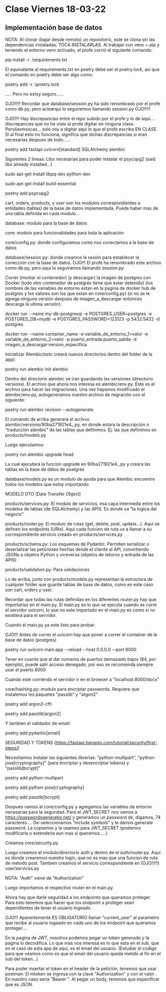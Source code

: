 # Clase Viernes 18-03-22
## Implementación base de datos

NOTA: Al clonar (bajar desde remoto) un repositorio, este se clona sin las dependencias instaladas. TOCA INSTALARLAS. Al trabajar con venv + pip y teniendo el entorno venv activado, el profe corrió el siguiente comando:

pip install -r .\requirements.txt

El equivalante al requirements.txt en poetry debe ser el poetry.lock, asi que el comando en poetry debe ser algo como:

poetry add -r .\poetry.lock

..... Pero no estoy seguro......

OJO!!!!! Recordar que database/session.py ha sido renombrado por el profe como db.py, pero aclearqui lo seguiremos llamando session.py OJO!!!!!

OJO!!!! Hay discrepancias entre el repo subido por el profe y lo de aqui.... discrepancias que no he visto al profe digitar en ninguna clase. Porsilasmoscas... solo voy a digitar aqui lo que el profe escriba EN CLASE. Si al final esto no funciona, significa que dichas discrepancias si eran necesarias despues de todo......

poetry add fastapi uvicorn[standard] SQLAlchemy alembic

Siguientes 2 lineas: Libs necesarias para poder instalar el psycopg2 (said libs already installed...)

sudo apt-get install libpq-dev python-dev

sudo apt-get install build-essential

poetry add psycopg2

cart, orders, products, y user son los modulos correspondientes a entidades (tablas) de la base de datos implementada. Puede haber mas de una tabla definida en cada modulo...

database: modulo para la base de datos

core: modulo para funcionalidades para toda la aplicación

core/config.py: donde configuramos como nos conectamos a la base de datos

database/session.py: donde creamos la sesión para establecer la conección con la base de datos. OJO!!! El profe ha renombrado este archivo como db.py, pero aqui lo seguiremos llamando session.py

Correr (montar el contenedor) (y descargar) la imagen de postgres con Docker (todo otro contenedor de postgres tiene que estar detenido) (los nombres de las variables de entorno estan en la pagina de docker hub de postgres y los valores son los que estan en core/config.py) (si no se le agrega ninguna versión despues de imagen_a_descargar entonces descarga la ultima versión):

docker run --name my-db-postgresql -e POSTGRES_USER=postgres -e POSTGRES_DB=mydb -e POSTGRES_PASSWORD=123123 -p 5432:5432 -d postgres 

docker run --name container_name -e variable_de_entorno_1=valor -e variable_de_entorno_2=valor -p puerto_entrada:puerto_salida -d imagen_a_descargar:version_especifica 

Inicializar Alembic(esto creará nuevos directorios dentro del folder de la app):

poetry run alembic init alembic

Dentro del directorio alembic se iran guardando las versiones (directorio versions). El archivo que ahora nos interesa es alembic/env.py. Este es el archivo para hacer las migraciones. Una vez hayamos modificado el alembic/env.py, autogeneramos nuestro archivo de migración con el siguiente:

poetry run alembic revision --autogenerate

El comando de arriba generará el archivo alembic/versions/90ba271921e4_.py, en donde estara la descripción o "traducción alembic" de las tablas que definimos. Ej: las que definimos en products/models.py

Luego ejecutamos:

poetry run alembic upgrade head

La cual ejecutará la funcion upgrade en 90ba271921e4_.py y creara las tablas en la base de datos de postgres

database/models.py es un modulo de ayuda para que Alembic encuentre todos los modelos que estoy importando

MODELO DTO (Data Transfer Object)

products/services.py: El modulo de servicios, esa capa intermedia entre los modelos de tablas (de SQLAlchemy) y las APIS. Es donde va "la logica del negocio"

products/router.py: El modulo de rutas (get, delete, post, update...). Aqui se definen los endpoints (URIs). Aqui cada funcion de ruta va a llamar a su correspondiente servicio creado en products/services.py

products/schema.py: Los esquemas de Pydantic. Permiten serializar o deserializar las peticiones hechas desde el cliente al API, convirtiendo JSONs a objetos Python y viceversa (objetos de retorno y entrada de las APIS)

products/validation.py: Para validaciones

Lo de arriba, junto con products/models.py representan la estructura de cualquier folder que guarde tablas
de base de datos, como en este caso son cart, orders y user.

Recordar que todas las rutas definidas en los diferentes router.py hay que importarlas en el main.py. El main.py es lo que se ejecuta cuando se corre el servidor uvicorn, lo que no este importado en el main.py es como si no existiera para el servidor.

Cuando el main.py ya este listo para probar:

OJO!!! Antes de correr el uvicorn hay que poner a correr el container de la base de datos (postgres)

poetry run uvicorn main:app --reload --host 0.0.0.0 --port 8000

Tener en cuenta que al dar numeros de puertos demasiado bajos (84, por ejemplo), puede salir acceso denegado, por eso se recomienda siempre usar el puerto 8000

Cuando este corriendo el servidor ir en el browser a "localhost:8000/docs"

core/hashing.py: modulo para encriptar passwords. Requiere que instalemos los paquetes "passlib" y "argon2"

poetry add argon2-cffi

poetry add passlib[argon2]

Y tambien el validador de email:

poetry add pydantic[email]

SEGURIDAD Y TOKENS (https://fastapi.tiangolo.com/tutorial/security/first-steps/)

Necesitamos instalar las siguientes librerias: "python-multipart", "python-jose[cryptography]" (para encriptar y desencriptar tokens) y "passlib[bcrypt]" 

poetry add python-multipart

poetry add python-jose[cryptography]

poetry add passlib[bcrypt]

Despues vamos al core/config.py y agregamos las variables de entorno necesarias para la seguridad. Para el JWT_SECRET nos vamos a https://passwordsgenerator.net/ y generamos un password de, digamos, 74 caracteres.... De-seleccionamos "include symbols" y le damos generate password. La copiamos y la usamos para JWT_SECRET (podemos modificarla o extenderla aun mas si queremos.....) 

Creamos core/security.py

Luego creamos el modulo/directorio auth y dentro de el auth/router.py. Aqui es donde crearemos nuestro login, que no es mas que una funcion de ruta de metodo post. Tambien creamos el servicio correspondiente en (OJO!!!!!) user/services.py

NOTA: "Auth" viene de "Authorization"

Luego importamos el respectivo router en el main.py

Ahora hay que darle seguridad a los endpoints que queramos proteger. Para esto tenemos que hacer que los endpoint a proteger sean dependientes de tener el usuario logeado. 

OJO!!! Aparentemente ES OBLIGATORIO llamar "current_user" al parametro que recibe al usuario logeado en cada uno de los endpoint que queramos proteger....

En la pagina de JWT, nosotros podemos pegar un token generado y la pagina lo decodifica. Lo que mas nos interesa es lo que esta en el sub, que en el caso de esta app de aqui, es el email del usuario. (Estudiar el codigo para que veamos como es que el email del usuario queda metido al fin en el sub del token...)

Para poder insertar el token en el header de la petición, tenemos que usar postman. El mtoken se ingresa con la clave "Authorization" y con el valor <tipo de token> <string del token>. En nuestro caso seria "Bearer <string del token>". Al pegar un body, tenemos que especificar que es JSON. 
